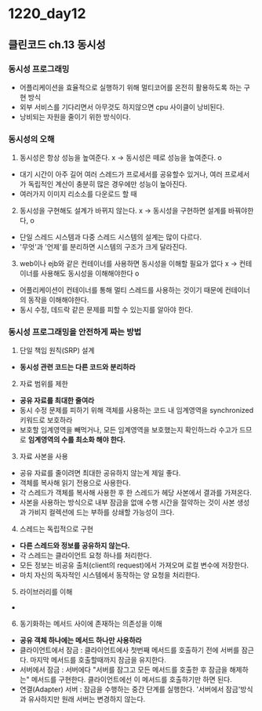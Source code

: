 # 1220_day12
## 클린코드 ch.13 동시성
### 동시성 프로그래밍
- 어플리케이션을 효율적으로 실행하기 위해 멀티코어를 온전히 활용하도록 하는 구현 방식
- 외부 서비스를 기다리면서 아무것도 하지않으면 cpu 사이클이 낭비된다.
- 낭비되는 자원을 줄이기 위한 방식이다.
### 동시성의 오해
1. 동시성은 항상 성능을 높여준다. x -> 동시성은 떼로 성능을 높여준다. o
- 대기 시간이 아주 길어 여러 스레드가 프로세서를 공유할수 있거나, 여러 프로세서가 독립적인 계산이 충분히 많은 경우에만 성능이 높아진다.
- 여러가지 이미지 리소소를 다운로드 할 때
2. 동시성을 구현해도 설계가 바뀌지 않는다. x -> 동시성을 구현하면 설계를 바꿔야한다, o
- 단일 스레드 시스템과 다중 스레드 시스템의 설계는 많이 다르다.
- '무엇'과 '언제'를 분리하면 시스템의 구조가 크게 달라진다.
3. web이나 ejb와 같은 컨테이너를 사용하면 동시성을  이해할 필요가 없다 x -> 컨테이너를 사용해도 동시성을 이해해야한다 o
- 어플리케이션이 컨테이너를 통해 멀티 스레드를 사용하는 것이기 때문에 컨테이너의 동작을 이해해야한다.
- 동시 수정, 데드락 같은 문제를 피할 수 있는지를 알아야 한다.

### 동시성 프로그래밍을 안전하게 짜는 방법
1. 단일 책임 원칙(SRP) 설계
- **동시성 관련 코드는 다른 코드와 분리하라**
2. 자료 범위를 제한
- **공유 자료를 최대한 줄여라**
- 동시 수정 문제를 피하기 위해 객체를 사용하는 코드 내 임계영역을 synchronized 키워드로 보호하라
- 보호할 임계영역을 빼먹거나, 모든 임계영역을 보호했는지 확인하느라 수고가 드므로 **임계영역의 수를 최소화 해야 한다.**
3. 자료 사본을 사용
- 공유 자료를 줄이려면 최대한 공유하지 않는게 제일 좋다.
- 객체를 복사해 읽기 전용으로 사용한다.
- 각 스레드가 객체를 복사해 사용한 후 한 스레드가 헤당 사본에서 결과를 가져온다.
- 사본을 사용하는 방식으로 내부 잠금을 없애 수행 시간을 절약하는 것이 사본 생성과 가비지 컬렉션에 드는 부하를 상쇄할 가능성이 크다.
4. 스레드는 독립적으로 구현
- **다른 스레드와 정보를 공유하지 않는다.**
- 각 스레드는 클라이언트 요청 하나를 처리한다.
- 모든 정보는 비공유 출처(client의 request)에서 가져오며 로컬 변수에 저장한다.
- 마치 자신의 독자적인 시스템에서 동작하는 양 요청을 처리한다.
5. 라이브러리를 이해
- 
6. 동기화하는 메서드 사이에 존재하는 의존성을 이해
- **공유 객체 하나에는 메서드 하나만 사용하라**
- 클라이언트에서 잠금 : 클라이언트에사 첫번째 메서드를 호출하기 전에 서버를 잠근다. 마지막 메서드를 호출할때까지 잠금을 유지한다.
- 서버에서 잠금 : 서버에다 "서버를 잠그고 모든 메서드를 호출한 후 잠금을 해제하는" 메서드를 구현한다. 클라이언트에선 이 메서드를 호출하기만 하면 된다.
- 연결(Adapter) 서버 : 잠금을 수행하는 중간 단계를 실행한다. '서버에서 잠금'방식과 유사하지만 원래 서버는 변경하지 않는다.

